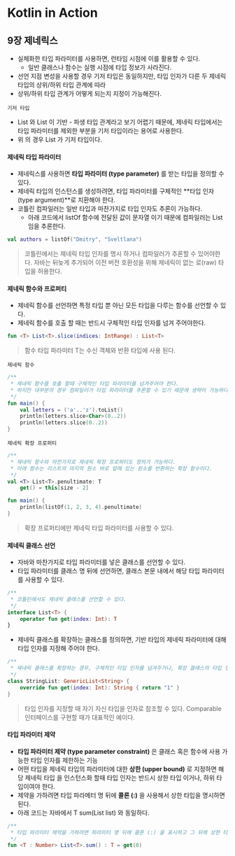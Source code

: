 # Kotlin in Action

## 9장 제네릭스
- 실체화한 타입 파라미터를 사용하면, 런타임 시점에 이를 활용할 수 있다.
    - 일반 클래스나 함수는 실행 시점에 타입 정보가 사라진다.
- 선언 지점 변성을 사용할 경우 기저 타입은 동일하지만, 타입 인자가 다른 두 제네릭 타입의 상위/하위 타입 관계에 따라
- 상위/하위 타입 관계가 어떻게 되는지 지정이 가능해진다.

`기저 타입`
- List 와 List<String> 이 기반 - 파생 타입 관계라고 보기 어렵기 때문에, 제네릭 타입에서는 타입 파라미터를 제외한 부분을 기저 타입이라는 용어로 사용한다.
- 위 의 경우 List 가 기저 타입이다.

#### 제네릭 타입 파라미터
- 제네릭스를 사용하면 **타입 파라미터 (type parameter)** 를 받는 타입을 정의할 수 있다.
- 제네릭 타입의 인스턴스를 생성하려면, 타입 파라미터를 구체적인 **타입 인자 (type argument)**로 치환해야 한다.
- 코틀린 컴파일러는 일반 타입과 마찬가지로 타입 인자도 추론이 가능하다.
    - 아래 코드에서 listOf 함수에 전달된 값이 문자열 이기 때문에 컴파일러는 List<String> 임을 추론한다.
```kotlin
val authors = listOf("Dmitry", "Sveltlana")
```

> 코틀린에서는 제네릭 타입 인자를 명시 하거나 컴파일러가 추론할 수 있어야한다.
> 자바는 뒤늦게 추가되어 이전 버전 호환성을 위해 제네릭이 없는 로(raw) 타입을 허용한다.

#### 제네릭 함수와 프로퍼티
- 제네릭 함수를 선언하면 특정 타입 뿐 아닌 모든 타입을 다루는 함수를 선언할 수 있다.
- 제네릭 함수를 호출 할 때는 반드시 구체적인 타입 인자를 넘겨 주어야한다.
```kotlin
fun <T> List<T>.slice(indices: IntRange) : List<T>
```
> 함수 타입 파라미터 T는 수신 객체와 반환 타입에 사용 된다.

`제네릭 함수`
```kotlin
/**
 * 제네릭 함수를 호출 할때 구체적인 타입 파라미터를 넘겨주어야 한다.
 * 하지만 대부분의 경우 컴파일러가 타입 파라미터를 추론할 수 있기 때문에 생략이 가능하다.
 */
fun main() {
    val letters = ('a'..'z').toList()
    println(letters.slice<Char>(0..2))
    println(letters.slice(0..2))
}
```

`제네릭 확장 프로퍼티`
```kotlin
/**
 * 제네릭 함수와 마찬가지로 제네릭 확장 프로퍼티도 정의가 가능하다.
 * 아래 함수는 리스트의 마지막 원소 바로 앞에 있는 원소를 반환하는 확장 함수이다.
 */
val <T> List<T>.penultimate: T
    get() = this[size - 2]

fun main() {
    println(listOf(1, 2, 3, 4).penultimate)
}
```

> 확장 프로퍼티에만 제네릭 타입 파라미터를 사용할 수 있다.

#### 제네릭 클래스 선언
- 자바와 마찬가지로 타입 파라미터를 넣은 클래스를 선언할 수 있다.
- 타입 파라미터를 클래스 명 뒤에 선언하면, 클래스 본문 내에서 해당 타입 파라미터를 사용할 수 있다.
```kotlin
/**
 * 코틀린에서도 제네릭 클래스를 선언할 수 있다.
 */
interface List<T> {
    operator fun get(index: Int): T
}
```

- 제네릭 클래스를 확장하는 클래스를 정의하면, 기반 타입의 제네릭 파라미터에 대해 타입 인자를 지정해 주어야 한다.
```kotlin
/**
 * 제네릭 클래스를 확장하는 경우, 구체적인 타입 인자를 넘겨주거나, 확장 클래스의 타입 인자를 사용할 수 있다.
 */
class StringList: GenericList<String> {
    override fun get(index: Int): String { return "1" }
}
```

> 타입 인자를 지정할 때 자기 자신 타입을 인자로 참조할 수 있다.
> Comparable<T> 인터페이스를 구현할 때가 대표적인 예이다.

#### 타입 파라미터 제약
- **타입 파라미터 제약 (type parameter constraint)** 은 클래스 혹은 함수에 사용 가능한 타입 인자를 제한하는 기능
- 어떤 타입을 제네릭 타입의 파라미터에 대한 **상한 (upper bound)** 로 지정하면 해당 제네릭 타입 을 인스턴스화 할때 타입 인자는 
반드시 상한 타입 이거나, 하위 타입이여야 한다.
- 제약을 가하려면 타입 파라메터 명 뒤에 **콜론 (:)** 을 사용해서 상한 타입을 명시하면 된다.
- 아래 코드는 자바에서 <T extends Number> T sum(List<T> list) 와 동일하다.
```kotlin
/**
 * 타입 파라미터 제약을 가하려면 파라미터 명 뒤에 콜론 (:) 을 표시하고 그 뒤에 상한 타입을 지정하면 된다.
 */
fun <T : Number> List<T>.sum() : T = get(0)
```